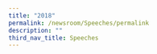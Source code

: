 ```yaml
---
title: "2018"
permalink: /newsroom/Speeches/permalink
description: ""
third_nav_title: Speeches
---
```

